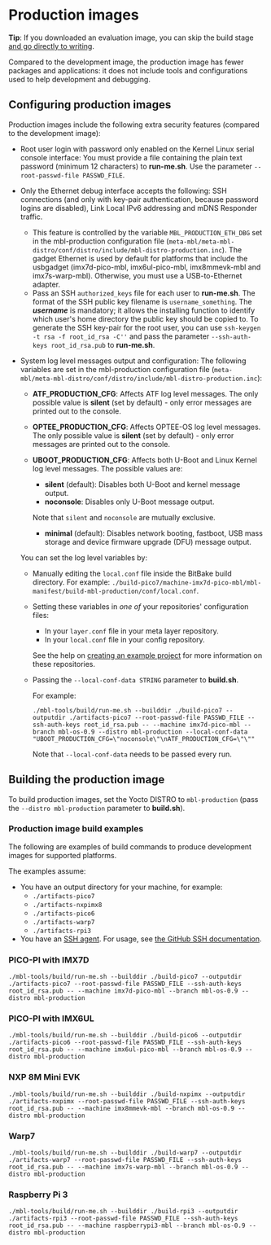 # Production images

<span class="tips">**Tip**: If you downloaded an evaluation image, you can skip the build stage [and go directly to writing](../first-image/writing-an-image-to-supported-boards.html).</span>

Compared to the development image, the production image has fewer packages and applications: it does not include tools and configurations used to help development and debugging.

## Configuring production images 

Production images include the following extra security features (compared to the development image):

- Root user login with password only enabled on the Kernel Linux serial console interface: You must provide a file containing the plain text password (minimum 12 characters) to **run-me.sh**. Use the parameter `--root-passwd-file PASSWD_FILE`.

- Only the Ethernet debug interface accepts the following: SSH connections (and only with key-pair authentication, because password logins are disabled), Link Local IPv6 addressing and mDNS Responder traffic.

   - This feature is controlled by the variable `MBL_PRODUCTION_ETH_DBG` set in the mbl-production configuration file (`meta-mbl/meta-mbl-distro/conf/distro/include/mbl-distro-production.inc`). The gadget Ethernet is used by default for platforms that include the usbgadget (imx7d-pico-mbl, imx6ul-pico-mbl, imx8mmevk-mbl and imx7s-warp-mbl). Otherwise, you must use a USB-to-Ethernet adapter.
   - Pass an SSH `authorized_keys` file for each user to **run-me.sh**. The format of the SSH public key filename is `username_something`. The **_username_** is mandatory; it allows the installing function to identify which user's home directory the public key should be copied to. To generate the SSH key-pair for the root user, you can use `ssh-keygen -t rsa -f root_id_rsa -C''` and pass the parameter `--ssh-auth-keys root_id_rsa.pub` to **run-me.sh**.

- System log level messages output and configuration: The following variables are set in the mbl-production configuration file (`meta-mbl/meta-mbl-distro/conf/distro/include/mbl-distro-production.inc`):

    - **ATF_PRODUCTION_CFG**: Affects ATF log level messages. The only possible value is **silent** (set by default) - only error messages are printed out to the console.
    - **OPTEE_PRODUCTION_CFG**: Affects OPTEE-OS log level messages. The only possible value is **silent** (set by default) - only error messages are printed out to the console.
    - **UBOOT_PRODUCTION_CFG**: Affects both U-Boot and Linux Kernel log level messages. The possible values are:
        - **silent** (default): Disables both U-Boot and kernel message output.
        - **noconsole**: Disables only U-Boot message output.

        <span class="notes">Note that `silent` and `noconsole` are mutually exclusive.</span>
        - **minimal** (default): Disables network booting, fastboot, USB mass storage and device firmware upgrade (DFU) message output.

    You can set the log level variables by:

    - Manually editing the `local.conf` file inside the BitBake build directory. For example: `./build-pico7/machine-imx7d-pico-mbl/mbl-manifest/build-mbl-production/conf/local.conf`.
    - Setting these variables in *one of* your repositories' configuration files:
        - In your `layer.conf` file in your meta layer repository.
        - In your `local.conf` file in your config repository.

        See the help on [creating an example project](../develop-mbl/example-project-based-on-mbed-linux-os.html) for more information on these repositories.
    - Passing the `--local-conf-data STRING` parameter to **build.sh**.

        For example:

         ```
        ./mbl-tools/build/run-me.sh --builddir ./build-pico7 --outputdir ./artifacts-pico7 --root-passwd-file PASSWD_FILE --ssh-auth-keys root_id_rsa.pub -- --machine imx7d-pico-mbl --branch mbl-os-0.9 --distro mbl-production --local-conf-data "UBOOT_PRODUCTION_CFG=\"noconsole\"\nATF_PRODUCTION_CFG=\"\""
        ```

        <span class="tips">Note that `--local-conf-data` needs to be passed every run.</span>

## Building the production image

To build production images, set the Yocto DISTRO to `mbl-production` (pass the `--distro mbl-production` parameter to **build.sh**).

### Production image build examples

The following are examples of build commands to produce development images for supported platforms.

The examples assume:

* You have an output directory for your machine, for example:
    * `./artifacts-pico7`
    * `./artifacts-nxpimx8`
    * `./artifacts-pico6`
    * `./artifacts-warp7`
    * `./artifacts-rpi3`
* You have an [SSH agent](../first-image/development-environment.html). For usage, see [the GitHub SSH documentation](https://help.github.com/articles/generating-a-new-ssh-key-and-adding-it-to-the-ssh-agent/).

### PICO-PI with IMX7D

```
./mbl-tools/build/run-me.sh --builddir ./build-pico7 --outputdir ./artifacts-pico7 --root-passwd-file PASSWD_FILE --ssh-auth-keys root_id_rsa.pub -- --machine imx7d-pico-mbl --branch mbl-os-0.9 --distro mbl-production
```

### PICO-PI with IMX6UL

```
./mbl-tools/build/run-me.sh --builddir ./build-pico6 --outputdir ./artifacts-pico6 --root-passwd-file PASSWD_FILE --ssh-auth-keys root_id_rsa.pub -- --machine imx6ul-pico-mbl --branch mbl-os-0.9 --distro mbl-production
```

### NXP 8M Mini EVK

```
./mbl-tools/build/run-me.sh --builddir ./build-nxpimx --outputdir ./artifacts-nxpimx --root-passwd-file PASSWD_FILE --ssh-auth-keys root_id_rsa.pub -- --machine imx8mmevk-mbl --branch mbl-os-0.9 --distro mbl-production
```

### Warp7

```
./mbl-tools/build/run-me.sh --builddir ./build-warp7 --outputdir ./artifacts-warp7 --root-passwd-file PASSWD_FILE --ssh-auth-keys root_id_rsa.pub -- --machine imx7s-warp-mbl --branch mbl-os-0.9 --distro mbl-production
```

### Raspberry Pi 3

```
./mbl-tools/build/run-me.sh --builddir ./build-rpi3 --outputdir ./artifacts-rpi3 --root-passwd-file PASSWD_FILE --ssh-auth-keys root_id_rsa.pub -- --machine raspberrypi3-mbl --branch mbl-os-0.9 --distro mbl-production
```
